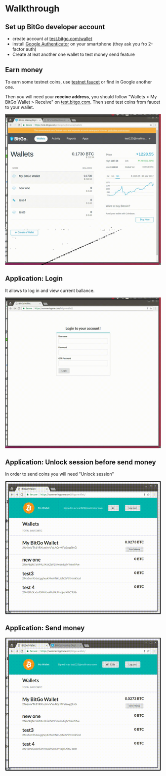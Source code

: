 # Walkthrough

## Set up BitGo developer account

- create account at [test.bitgo.com/wallet](https://test.bitgo.com/wallet)
- install [Google Authenticator](https://support.google.com/accounts/answer/1066447) on your smartphone (they ask you fro 2-factor auth)
- Create at leat another one wallet to test money send feature

## Earn money

To earn some testnet coins, use [testnet faucet](http://tpfaucet.appspot.com/) or find in Google another one.

Then you will need your **receive address**, you should follow "Wallets > My BitGo Wallet > Receive" on [test.bitgo.com](https://test.bitgo.com/enterprise/personal/wallets). 
Then send test coins from faucet to your wallet.

![receive coins](0_receive_coins.gif?raw=true)


## Application: Login

It allows to log in and view current ballance.

![Login](1_login.gif?raw=true)

## Application: Unlock session before send money

In order to send coins you will need "Unlock session"

![Unlock](2_unlock.gif?raw=true)

## Application: Send money


![send money](3_send_money.gif?raw=true)